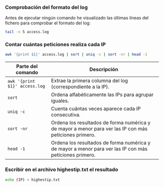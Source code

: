 ### Comprobación del formato del log

Antes de ejecutar ningún comando he visualizado las últimas líneas del fichero para comprobar el formato del log:

```bash
tail -n 5 access.log
```

### Contar cuántas peticiones realiza cada IP

```bash
awk '{print $1}' access.log | sort | uniq -c | sort -nr | head -1
```

| Parte del comando | Descripción |
|-------------------|-------------|
| `awk '{print $1}' access.log` | Extrae la primera columna del log (correspondiente a la IP). |
| `sort` | Ordena alfabéticamente las IPs para agrupar iguales. |
| `uniq -c` | Cuenta cuántas veces aparece cada IP consecutiva. |
| `sort -nr` | Ordena los resultados de forma numérica y de mayor a menor para ver las IP con más peticiones primero. |
| `head -1` | Ordena los resultados de forma numérica y de mayor a menor para ver las IP con más peticiones primero. |

### Escribir en el archivo highestip.txt el resultado

```bash
echo (IP) > highestip.txt
```
